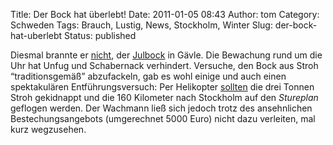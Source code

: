 Title: Der Bock hat überlebt!
Date: 2011-01-05 08:43
Author: tom
Category: Schweden
Tags: Brauch, Lustig, News, Stockholm, Winter
Slug: der-bock-hat-uberlebt
Status: published

Diesmal brannte er
[nicht](http://www.dn.se/nyheter/sverige/gavlebocken-overlevde-i-ar),
der [Julbock](http://www.fiket.de/2006/12/05/wort-der-woche-julbock/) in
Gävle. Die Bewachung rund um die Uhr hat Unfug und Schabernack
verhindert. Versuche, den Bock aus Stroh “traditionsgemäß” abzufackeln,
gab es wohl einige und auch einen spektakulären Entführungsversuch: Per
Helikopter
[sollten](http://www.market.se/Brancher/Ovriga/Julbocken-i-Gavle-skulle-flygas-till-Stureplan-/)
die drei Tonnen Stroh gekidnappt und die 160 Kilometer nach Stockholm
auf den *Stureplan* geflogen werden. Der Wachmann ließ sich jedoch trotz
des ansehnlichen Bestechungsangebots (umgerechnet 5000 Euro) nicht dazu
verleiten, mal kurz wegzusehen.

